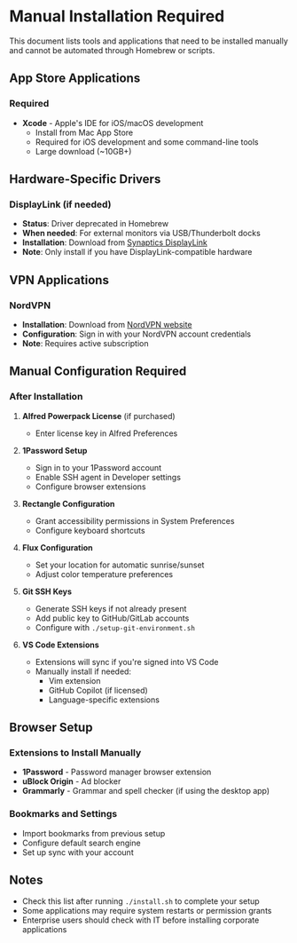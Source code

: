 # Manual Installation Required

This document lists tools and applications that need to be installed manually and cannot be automated through Homebrew or scripts.

## App Store Applications

### Required
- **Xcode** - Apple's IDE for iOS/macOS development
  - Install from Mac App Store
  - Required for iOS development and some command-line tools
  - Large download (~10GB+)

## Hardware-Specific Drivers

### DisplayLink (if needed)
- **Status**: Driver deprecated in Homebrew
- **When needed**: For external monitors via USB/Thunderbolt docks
- **Installation**: Download from [Synaptics DisplayLink](https://www.synaptics.com/products/displaylink-graphics/downloads/macos)
- **Note**: Only install if you have DisplayLink-compatible hardware

## VPN Applications

### NordVPN
- **Installation**: Download from [NordVPN website](https://nordvpn.com/download/macos/)
- **Configuration**: Sign in with your NordVPN account credentials
- **Note**: Requires active subscription

## Manual Configuration Required

### After Installation
1. **Alfred Powerpack License** (if purchased)
   - Enter license key in Alfred Preferences
   
2. **1Password Setup**
   - Sign in to your 1Password account
   - Enable SSH agent in Developer settings
   - Configure browser extensions

3. **Rectangle Configuration**
   - Grant accessibility permissions in System Preferences
   - Configure keyboard shortcuts

4. **Flux Configuration**
   - Set your location for automatic sunrise/sunset
   - Adjust color temperature preferences

5. **Git SSH Keys**
   - Generate SSH keys if not already present
   - Add public key to GitHub/GitLab accounts
   - Configure with `./setup-git-environment.sh`

6. **VS Code Extensions**
   - Extensions will sync if you're signed into VS Code
   - Manually install if needed:
     - Vim extension
     - GitHub Copilot (if licensed)
     - Language-specific extensions

## Browser Setup

### Extensions to Install Manually
- **1Password** - Password manager browser extension
- **uBlock Origin** - Ad blocker
- **Grammarly** - Grammar and spell checker (if using the desktop app)

### Bookmarks and Settings
- Import bookmarks from previous setup
- Configure default search engine
- Set up sync with your account

## Notes
- Check this list after running `./install.sh` to complete your setup
- Some applications may require system restarts or permission grants
- Enterprise users should check with IT before installing corporate applications